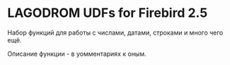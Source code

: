 # LAGODROM UDFs for Firebird 2.5

Набор функций для работы с числами, датами, строками и много чего ещё.

Описание функции - в уомментариях к оным.
